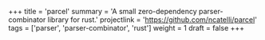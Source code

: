 +++
title = 'parcel'
summary = 'A small zero-dependency parser-combinator library for rust.'
projectlink = 'https://github.com/ncatelli/parcel'
tags = ['parser', 'parser-combinator', 'rust']
weight = 1
draft = false
+++